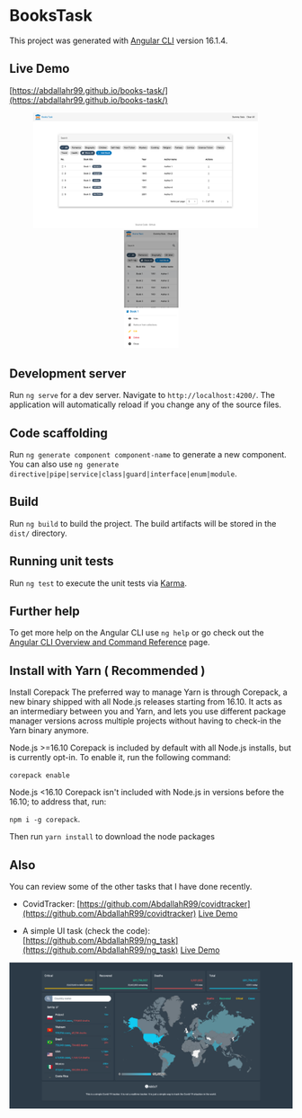 # BooksTask

This project was generated with [Angular CLI](https://github.com/angular/angular-cli) version 16.1.4.

## Live Demo
[https://abdallahr99.github.io/books-task/](https://abdallahr99.github.io/books-task/)
<p align="center"> 
  <img src="docs/bookstask1.png" alt="Home" width="400" height="auto">
  <span style="margin-left: 20px;"></span>
  <img src="docs/bookstask2.png" alt="Home Responsive" width="auto" height="210">
</p>
<!--!["Home"](docs/bookstask1.png)-->
<!--!["Home Responsive"](docs/bookstask2.png)-->

## Development server

Run `ng serve` for a dev server. Navigate to `http://localhost:4200/`. The application will automatically reload if you change any of the source files.

## Code scaffolding

Run `ng generate component component-name` to generate a new component. You can also use `ng generate directive|pipe|service|class|guard|interface|enum|module`.

## Build

Run `ng build` to build the project. The build artifacts will be stored in the `dist/` directory.

## Running unit tests

Run `ng test` to execute the unit tests via [Karma](https://karma-runner.github.io).

## Further help

To get more help on the Angular CLI use `ng help` or go check out the [Angular CLI Overview and Command Reference](https://angular.io/cli) page.

## Install with Yarn ( Recommended )

Install Corepack
The preferred way to manage Yarn is through Corepack, a new binary shipped with all Node.js releases starting from 16.10. It acts as an intermediary between you and Yarn, and lets you use different package manager versions across multiple projects without having to check-in the Yarn binary anymore.

Node.js >=16.10
Corepack is included by default with all Node.js installs, but is currently opt-in. To enable it, run the following command:

`corepack enable`

Node.js <16.10
Corepack isn't included with Node.js in versions before the 16.10; to address that, run:

`npm i -g corepack`.

Then run `yarn install` to download the node packages

## Also

You can review some of the other tasks that I have done recently.

- CovidTracker: [https://github.com/AbdallahR99/covidtracker](https://github.com/AbdallahR99/covidtracker)
[Live Demo](https://abdallahr99.github.io/covidtracker/)

- A simple UI task (check the code): [https://github.com/AbdallahR99/ng_task](https://github.com/AbdallahR99/ng_task) [Live Demo](https://abdallahr99.github.io/ng_task/)

!["Home"](docs/covidtracker.png)